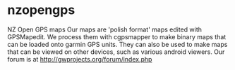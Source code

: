 # nzopengps
NZ Open GPS maps
Our maps are 'polish format' maps edited with GPSMapedit. 
We process them with cgpsmapper to make binary maps that can be loaded onto garmin GPS units.
They can also be used to make maps that can be viewed on other devices, such as various android viewers.
Our forum is at http://gwprojects.org/forum/index.php
